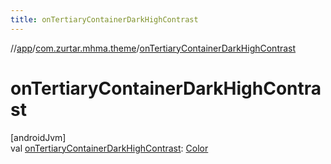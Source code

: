 ```yaml
---
title: onTertiaryContainerDarkHighContrast
---
```

//[app](../../index.html)/[com.zurtar.mhma.theme](index.html)/[onTertiaryContainerDarkHighContrast](on-tertiary-container-dark-high-contrast.html)



# onTertiaryContainerDarkHighContrast



[androidJvm]\
val [onTertiaryContainerDarkHighContrast](on-tertiary-container-dark-high-contrast.html): [Color](https://developer.android.com/reference/kotlin/androidx/compose/ui/graphics/Color.html)



